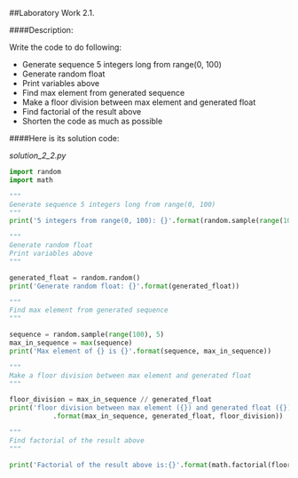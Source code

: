 ##Laboratory Work 2.1.

####Description:

Write the code to do following:

- Generate sequence 5 integers long from range(0, 100) 
- Generate random float 
- Print variables above 
- Find max element from generated sequence 
- Make a floor division between max element and generated float 
- Find factorial of the result above 
- Shorten the code as much as possible 

####Here is its solution code:

*solution_2_2.py*
```python
import random
import math

"""
Generate sequence 5 integers long from range(0, 100)
"""
print('5 integers from range(0, 100): {}'.format(random.sample(range(100), 5)))

"""
Generate random float
Print variables above
"""

generated_float = random.random()
print('Generate random float: {}'.format(generated_float))

"""
Find max element from generated sequence
"""

sequence = random.sample(range(100), 5)
max_in_sequence = max(sequence)
print('Max element of {} is {}'.format(sequence, max_in_sequence))

"""
Make a floor division between max element and generated float
"""

floor_division = max_in_sequence // generated_float
print('floor division between max element ({}) and generated float ({}): {}'
           .format(max_in_sequence, generated_float, floor_division))

"""
Find factorial of the result above
"""

print('Factorial of the result above is:{}'.format(math.factorial(floor_division)))

```